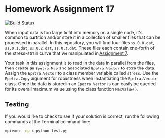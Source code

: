 # Homework Assignment 17

[![Build Status](https://travis-ci.com/PGE383-HPC/assignment17.svg?token=SnMGq692xXXqxzyE6QSj&branch=master)](https://travis-ci.com/PGE383-HPC/assignment17)

When input data is too large to fit into memory on a single node, it's common to partition and/or store it in a collection of smaller 
files that can be processed in parallel.  In this repository, you will find four files `ss.0.0.dat`, `ss.0.1.dat`, `ss.0.2.dat`, `ss.0.3.dat`.  These
files each contain one-forth of the stress-strain curve that we manipulated in [Assignment 7](https://github.com/PGE383-HPC-Students/assignment7). 

Your task in this assignment is to read in the data in parallel from the files, then create an `Epetra.Map` and associated `Epetra.Vector` to store the data.  Assign the `Epetra.Vector` to a class member variable called `stress`.  Use the `Epetra.Copy` argument for robustness when instantiating the `Epetra.Vector` class.  Once the data is stored in an `Epetra.Vector` is can easily be queried for its overall maximum value using the class function `MaxValue()`.  


## Testing

If you would like to check to see if your solution is correct, run the following commands at the Terminal command line:

```bash
mpiexec -np 4 python test.py
```
